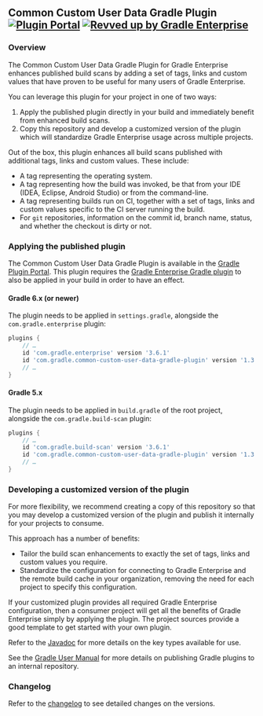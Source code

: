 ## Common Custom User Data Gradle Plugin [![Plugin Portal](https://img.shields.io/maven-metadata/v?metadataUrl=https://plugins.gradle.org/m2/com/gradle/common-custom-user-data-gradle-plugin/maven-metadata.xml&label=Plugin%20Portal)](https://plugins.gradle.org/plugin/com.gradle.common-custom-user-data-gradle-plugin) [![Revved up by Gradle Enterprise](https://img.shields.io/badge/Revved%20up%20by-Gradle%20Enterprise-06A0CE?logo=Gradle&labelColor=02303A)](https://ge.gradle.org/scans)

### Overview

The Common Custom User Data Gradle Plugin for Gradle Enterprise enhances published build scans
by adding a set of tags, links and custom values that have proven to be useful for many users of Gradle Enterprise.

You can leverage this plugin for your project in one of two ways:
1. Apply the published plugin directly in your build and immediately benefit from enhanced build scans.
2. Copy this repository and develop a customized version of the plugin which will standardize Gradle Enterprise usage across multiple projects.

Out of the box, this plugin enhances all build scans published with additional tags, links and custom values. These include:
- A tag representing the operating system.
- A tag representing how the build was invoked, be that from your IDE (IDEA, Eclipse, Android Studio) or from the command-line.
- A tag representing builds run on CI, together with a set of tags, links and custom values specific to the CI server running the build.
- For `git` repositories, information on the commit id, branch name, status, and whether the checkout is dirty or not.

### Applying the published plugin

The Common Custom User Data Gradle Plugin is available in the [Gradle Plugin Portal](https://plugins.gradle.org/plugin/com.gradle.common-custom-user-data-gradle-plugin). This plugin
requires the [Gradle Enterprise Gradle plugin](https://plugins.gradle.org/plugin/com.gradle.enterprise) to also be applied in your build in order to have an effect.

#### Gradle 6.x (or newer)

The plugin needs to be applied in `settings.gradle`, alongside the `com.gradle.enterprise` plugin:

```groovy
plugins {
    // …
    id 'com.gradle.enterprise' version '3.6.1'
    id 'com.gradle.common-custom-user-data-gradle-plugin' version '1.3'
    // …
}
```

#### Gradle 5.x

The plugin needs to be applied in `build.gradle` of the root project, alongside the `com.gradle.build-scan` plugin:

```groovy
plugins {
    // …
    id 'com.gradle.build-scan' version '3.6.1'
    id 'com.gradle.common-custom-user-data-gradle-plugin' version '1.3'
    // …
}
```

### Developing a customized version of the plugin

For more flexibility, we recommend creating a copy of this repository so that you may develop a customized version of the plugin and publish it internally for your projects to consume.

This approach has a number of benefits:
- Tailor the build scan enhancements to exactly the set of tags, links and custom values you require.
- Standardize the configuration for connecting to Gradle Enterprise and the remote build cache in your organization, removing the need for each project to specify this configuration.

If your customized plugin provides all required Gradle Enterprise configuration, then a consumer project will get all the benefits of Gradle Enterprise simply by applying the plugin. The
project sources provide a good template to get started with your own plugin.

Refer to the [Javadoc](https://docs.gradle.com/enterprise/gradle-plugin/api/) for more details on the key types available for use.

See the [Gradle User Manual](https://docs.gradle.org/current/userguide/publishing_gradle_plugins.html#custom-plugin-repositories) for more details on publishing Gradle plugins to an internal repository.

### Changelog

Refer to the [changelog](https://github.com/gradle/gradle-enterprise-build-config-samples/blob/master/common-custom-user-data-gradle-plugin/CHANGELOG.md) to see detailed changes on the versions.
